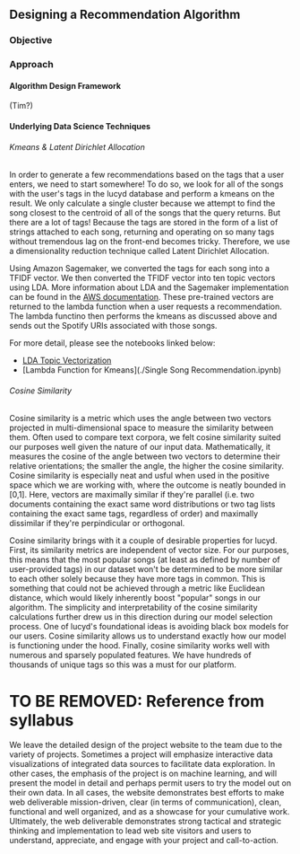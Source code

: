 ## Designing a Recommendation Algorithm

### Objective

### Approach

#### Algorithm Design Framework
(Tim?)

#### Underlying Data Science Techniques

###### Kmeans & Latent Dirichlet Allocation 
In order to generate a few recommendations based on the tags that a user enters, we need to start somewhere! To do so, we look for all of the songs with the user's tags in the lucyd database and perform a kmeans on the result. We only calculate a single cluster because we attempt to find the song closest to the centroid of all of the songs that the query returns. But there are a lot of tags! Because the tags are stored in the form of a list of strings attached to each song, returning and operating on so many tags without tremendous lag on the front-end becomes tricky. Therefore, we use a dimensionality reduction technique called Latent Dirichlet Allocation.

Using Amazon Sagemaker, we converted the tags for each song into a TFIDF vector. We then converted the TFIDF vector into ten topic vectors using LDA. More information about LDA and the Sagemaker implementation can be found in the [AWS documentation](https://docs.aws.amazon.com/sagemaker/latest/dg/lda.html). These pre-trained vectors are returned to the lambda function when a user requests a recommendation. The lambda functino then performs the kmeans as discussed above and sends out the Spotify URIs associated with those songs.

For more detail, please see the notebooks linked below:
  * [LDA Topic Vectorization](./LDA_Tag_Topic_Prediction.ipynb)
  * [Lambda Function for Kmeans](./Single Song Recommendation.ipynb)
  
###### Cosine Similarity
Cosine similarity is a metric which uses the angle between two vectors projected in multi-dimensional space to measure the similarity between them. Often used to compare text corpora, we felt cosine similarity suited our purposes well given the nature of our input data. Mathematically, it measures the cosine of the angle between two vectors to determine their relative orientations; the smaller the angle, the higher the cosine similarity. Cosine similarity is especially neat and usful when used in the positive space which we are working with, where the outcome is neatly bounded in [0,1]. Here, vectors are maximally similar if they're parallel (i.e. two documents containing the exact same word distributions or two tag lists containing the exact same tags, regardless of order) and maximally dissimilar if they're perpindicular or orthogonal. 

Cosine similarity brings with it a couple of desirable properties for lucyd. First, its similarity metrics are independent of vector size. For our purposes, this means that the most popular songs (at least as defined by number of user-provided tags) in our dataset won't be determined to be more similar to each other solely because they have more tags in common. This is something that could not be achieved through a metric like Euclidean distance, which would likely inherently boost "popular" songs in our algorithm. The simplicity and interpretability of the cosine similarity calculations further drew us in this direction during our model selection process. One of lucyd's foundational ideas is avoiding black box models for our users. Cosine similarity allows us to understand exactly how our model is functioning under the hood. Finally, cosine similarity works well with numerous and sparsely populated features. We have hundreds of thousands of unique tags so this was a must for our platform.


# TO BE REMOVED: Reference from syllabus
We leave the detailed design of the project website to the team
due to the variety of projects. Sometimes a project will emphasize
interactive data visualizations of integrated data sources to
facilitate data exploration. In other cases, the emphasis of the
project is on machine learning, and will present the model in detail
and perhaps permit users to try the model out on their own data.
In all cases, the website demonstrates best efforts to make web
deliverable mission-driven, clear (in terms of communication),
clean, functional and well organized, and as a showcase for your
cumulative work. Ultimately, the web deliverable demonstrates
strong tactical and strategic thinking and implementation to lead
web site visitors and users to understand, appreciate, and engage
with your project and call-to-action.
